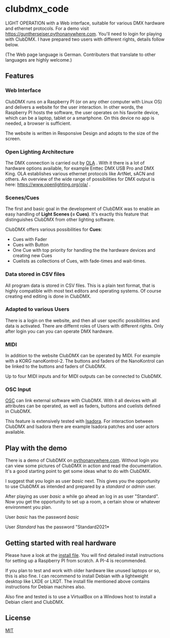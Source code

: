 # clubdmx_code

LIGHT OPERATION with a Web interface, suitable for various DMX hardware and ethernet protocols.
For a demo visit <https://guntherseiser.pythonanywhere.com>. You'll need to login for playing with ClubDMX. I have prepared two users with different rights, details follow below.

(The Web page language is German. Contributers that translate to other languages are highly welcome.)

## Features

### Web Interface

ClubDMX runs on a Raspberry PI (or on any other computer with Linux OS) and delivers a website for the user interaction. In other words, the Raspberry PI hosts the software, the user operates on his favorite device, which can be a laptop, tablet or a smartphone. On this device no app is needed, a browser is sufficient.

The website is written in Responsive Design and adopts to the size of the screen.

### Open Lighting Architecture

The DMX connection is carried out by [OLA](https://www.openlighting.org/) . With it there is a lot of hardware options available, for example Enttec DMX USB Pro and DMX King. OLA establishes various ethernet protocols like ArtNet, sACN and others. An overview of the wide range of possibilities for DMX output is here:
<https://www.openlighting.org/ola/> .

### Scenes/Cues

The first and basic goal in the development of ClubDMX was to enable an easy handling of **Light Scenes (= Cues)**. It's exactly this feature that distinguishes ClubDMX from other lighting software.

ClubDMX offers various possibilities for **Cues**:
* Cues with Fader
* Cues with Button
* One Cue with top priority for handling the the hardware devices and creating new Cues
* Cuelists as collections of Cues, with fade-times and wait-times.

### Data stored in CSV files

All program data is stored in CSV files. This is a plain text format, that is highly compatible with most text editors and operating systems. Of course creating end editing is done in ClubDMX.

### Adapted to various Users

There is a login on the website, and then all user specific possibilities and data is activated. There are differnt roles of Users with different rights. Only after login you can you can operate DMX hardware.

### MIDI

In addition to the website ClubDMX can be operated by MIDI. For example with a KORG nanoKontrol-2. The buttons and faders of the NanoKontrol can be linked to the buttons and faders of ClubDMX.

Up to four MIDI inputs and for MIDI outputs can be connected to ClubDMX.

### OSC Input

[OSC](https://en.wikipedia.org/wiki/Open_Sound_Control) can link external software with ClubDMX. With it all devices with all attributes can be operated, as well as faders, buttons and cuelists defined in ClubDMX.

This feature is extensively tested with [Isadora](https://troikatronix.com/). 
For interaction between ClubDMX and Isadora there are example Isadora patches and user actors available.

## Play with the demo

There is a demo of ClubDMX on [pythonanywhere.com](https://guntherseiser.pythonanywhere.com/index). Without login you can view some pictures of ClubDMX in action and read the documentation. It's a good starting point to get some ideas what to do with ClubDMX. 

I suggest that you login as user *basic* next. This gives you the opportunity to use ClubDMX as intended and prepared by a *standard* or *admin* user. 

After playing as user *basic* a while go ahead an log in as user "Standard". Now you get the opportunity to set up a room, a certain show or whatever environment you plan.

User *basic* has the password *basic*

User *Standard* has the password "Standard2021*

## Getting started with real hardware

Please have a look at the [install file](install.md). You will find detailed install instructions for setting up a Raspberry PI from scratch. A PI-4 is recommended. 

If you plan to test and work with older hardware like unused laptops or so, this is also fine. I can recommend to install Debian with a lightweight desktop like LXDE or LXQT. The install file mentioned above contains instructions for Debian machines also.

Also fine and tested is to use a VirtualBox on a Windows host to install a Debian client and ClubDMX. 

## License

[MIT](LICENSE.md)